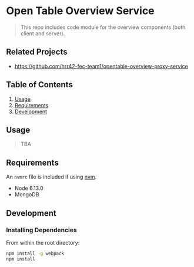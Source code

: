 # Open Table Overview Service

> This repo includes code module for the overview components (both client and server).

## Related Projects

  - https://github.com/hrr42-fec-team1/opentable-overview-proxy-service

## Table of Contents

1. [Usage](#Usage)
2. [Requirements](#requirements)
3. [Development](#development)

## Usage

> TBA

## Requirements

An `nvmrc` file is included if using [nvm](https://github.com/creationix/nvm).

- Node 6.13.0
- MongoDB

## Development

### Installing Dependencies

From within the root directory:

```sh
npm install -g webpack
npm install
```

